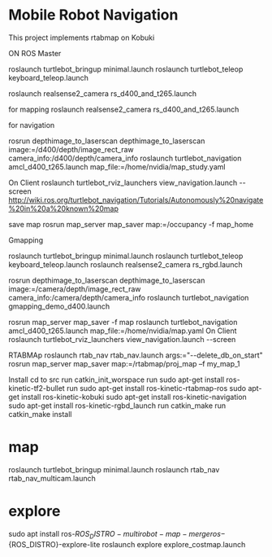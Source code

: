 
# Mobile Robot Navigation
This project implements rtabmap on Kobuki

ON ROS Master

roslaunch turtlebot_bringup minimal.launch
roslaunch turtlebot_teleop keyboard_teleop.launch

roslaunch realsense2_camera rs_d400_and_t265.launch

for mapping
roslaunch realsense2_camera rs_d400_and_t265.launch

for navigation

rosrun depthimage_to_laserscan depthimage_to_laserscan image:=/d400/depth/image_rect_raw camera_info:/d400/depth/camera_info
roslaunch turtlebot_navigation amcl_d400_t265.launch map_file:=/home/nvidia/map_study.yaml

On Client
roslaunch turtlebot_rviz_launchers view_navigation.launch --screen
http://wiki.ros.org/turtlebot_navigation/Tutorials/Autonomously%20navigate%20in%20a%20known%20map

save map 
rosrun map_server map_saver map:=/occupancy -f map_home

Gmapping

roslaunch turtlebot_bringup minimal.launch
roslaunch turtlebot_teleop keyboard_teleop.launch
roslaunch realsense2_camera rs_rgbd.launch

rosrun depthimage_to_laserscan depthimage_to_laserscan image:=/camera/depth/image_rect_raw camera_info:/camera/depth/camera_info
roslaunch turtlebot_navigation gmapping_demo_d400.launch

rosrun map_server map_saver -f map
roslaunch turtlebot_navigation amcl_d400_t265.launch map_file:=/home/nvidia/map.yaml
On Client
roslaunch turtlebot_rviz_launchers view_navigation.launch --screen

RTABMAp
roslaunch rtab_nav rtab_nav.launch args:="--delete_db_on_start"
rosrun map_server map_saver map:=/rtabmap/proj_map –f my_map_1

Install
cd to src
run catkin_init_worspace
run sudo apt-get install ros-kinetic-tf2-bullet
run sudo apt-get install ros-kinetic-rtabmap-ros
sudo apt-get install ros-kinetic-kobuki
sudo apt-get install ros-kinetic-navigation
sudo apt-get install ros-kinetic-rgbd_launch
run catkin_make
run catkin_make install

# map 
roslaunch turtlebot_bringup minimal.launch
roslaunch rtab_nav rtab_nav_multicam.launch

# explore
sudo apt install ros-${ROS_DISTRO}-multirobot-map-merge ros-${ROS_DISTRO}-explore-lite
roslaunch explore explore_costmap.launch


